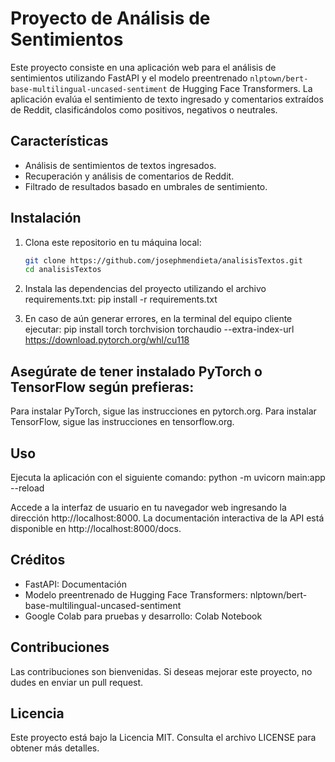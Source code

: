 # Proyecto de Análisis de Sentimientos

Este proyecto consiste en una aplicación web para el análisis de sentimientos utilizando FastAPI y el modelo preentrenado `nlptown/bert-base-multilingual-uncased-sentiment` de Hugging Face Transformers. La aplicación evalúa el sentimiento de texto ingresado y comentarios extraídos de Reddit, clasificándolos como positivos, negativos o neutrales.

## Características

- Análisis de sentimientos de textos ingresados.
- Recuperación y análisis de comentarios de Reddit.
- Filtrado de resultados basado en umbrales de sentimiento.

## Instalación

1. Clona este repositorio en tu máquina local:

   ```bash
   git clone https://github.com/josephmendieta/analisisTextos.git
   cd analisisTextos
   
2. Instala las dependencias del proyecto utilizando el archivo requirements.txt:
pip install -r requirements.txt

3. En caso de aún generar errores, en la terminal del equipo cliente ejecutar:
pip install torch torchvision torchaudio --extra-index-url https://download.pytorch.org/whl/cu118


## Asegúrate de tener instalado PyTorch o TensorFlow según prefieras:

Para instalar PyTorch, sigue las instrucciones en pytorch.org.
Para instalar TensorFlow, sigue las instrucciones en tensorflow.org.

## Uso

Ejecuta la aplicación con el siguiente comando: python -m uvicorn main:app --reload
 
Accede a la interfaz de usuario en tu navegador web ingresando la dirección http://localhost:8000. La documentación interactiva de la API está disponible en http://localhost:8000/docs.

## Créditos
- FastAPI: Documentación
- Modelo preentrenado de Hugging Face Transformers: nlptown/bert-base-multilingual-uncased-sentiment
- Google Colab para pruebas y desarrollo: Colab Notebook

## Contribuciones
Las contribuciones son bienvenidas. Si deseas mejorar este proyecto, no dudes en enviar un pull request.

## Licencia
Este proyecto está bajo la Licencia MIT. Consulta el archivo LICENSE para obtener más detalles.
